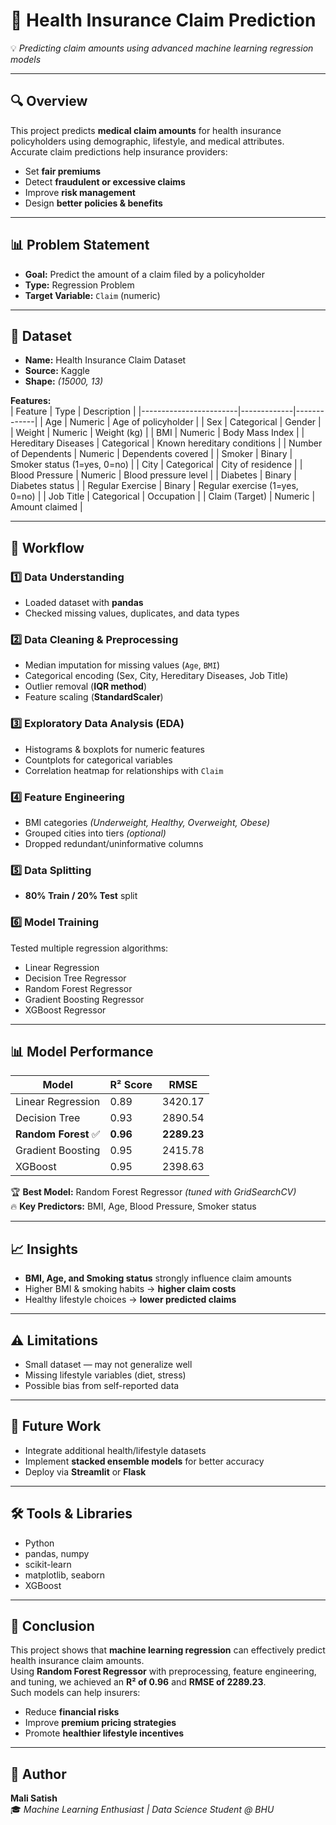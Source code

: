 # 🏥 Health Insurance Claim Prediction  

💡 *Predicting claim amounts using advanced machine learning regression models*  

---

## 🔍 Overview  
This project predicts **medical claim amounts** for health insurance policyholders using demographic, lifestyle, and medical attributes.  
Accurate claim predictions help insurance providers:  
- Set **fair premiums**  
- Detect **fraudulent or excessive claims**  
- Improve **risk management**  
- Design **better policies & benefits**  

---

## 📊 Problem Statement  
- **Goal:** Predict the amount of a claim filed by a policyholder  
- **Type:** Regression Problem  
- **Target Variable:** `Claim` (numeric)  

---

## 📁 Dataset  
- **Name:** Health Insurance Claim Dataset  
- **Source:** Kaggle  
- **Shape:** *(15000, 13)*  

**Features:**  
| Feature                | Type        | Description |
|------------------------|-------------|-------------|
| Age                    | Numeric     | Age of policyholder |
| Sex                    | Categorical | Gender |
| Weight                 | Numeric     | Weight (kg) |
| BMI                    | Numeric     | Body Mass Index |
| Hereditary Diseases    | Categorical | Known hereditary conditions |
| Number of Dependents   | Numeric     | Dependents covered |
| Smoker                 | Binary      | Smoker status (1=yes, 0=no) |
| City                   | Categorical | City of residence |
| Blood Pressure         | Numeric     | Blood pressure level |
| Diabetes               | Binary      | Diabetes status |
| Regular Exercise       | Binary      | Regular exercise (1=yes, 0=no) |
| Job Title              | Categorical | Occupation |
| Claim (Target)         | Numeric     | Amount claimed |

---

## 🧪 Workflow  

### 1️⃣ Data Understanding  
- Loaded dataset with **pandas**  
- Checked missing values, duplicates, and data types  

### 2️⃣ Data Cleaning & Preprocessing  
- Median imputation for missing values (`Age`, `BMI`)  
- Categorical encoding (Sex, City, Hereditary Diseases, Job Title)  
- Outlier removal (**IQR method**)  
- Feature scaling (**StandardScaler**)  

### 3️⃣ Exploratory Data Analysis (EDA)  
- Histograms & boxplots for numeric features  
- Countplots for categorical variables  
- Correlation heatmap for relationships with `Claim`  

### 4️⃣ Feature Engineering  
- BMI categories *(Underweight, Healthy, Overweight, Obese)*  
- Grouped cities into tiers *(optional)*  
- Dropped redundant/uninformative columns  

### 5️⃣ Data Splitting  
- **80% Train / 20% Test** split  

### 6️⃣ Model Training  
Tested multiple regression algorithms:  
- Linear Regression  
- Decision Tree Regressor  
- Random Forest Regressor  
- Gradient Boosting Regressor  
- XGBoost Regressor  

---

## 📊 Model Performance  

| Model                  | R² Score | RMSE      |
|------------------------|----------|-----------|
| Linear Regression      | 0.89     | 3420.17   |
| Decision Tree          | 0.93     | 2890.54   |
| **Random Forest** ✅    | **0.96** | **2289.23** |
| Gradient Boosting      | 0.95     | 2415.78   |
| XGBoost                | 0.95     | 2398.63   |

🏆 **Best Model:** Random Forest Regressor *(tuned with GridSearchCV)*  
🔥 **Key Predictors:** BMI, Age, Blood Pressure, Smoker status  

---

## 📈 Insights  
- **BMI, Age, and Smoking status** strongly influence claim amounts  
- Higher BMI & smoking habits → **higher claim costs**  
- Healthy lifestyle choices → **lower predicted claims**  

---

## ⚠️ Limitations  
- Small dataset — may not generalize well  
- Missing lifestyle variables (diet, stress)  
- Possible bias from self-reported data  

---

## 🚀 Future Work  
- Integrate additional health/lifestyle datasets  
- Implement **stacked ensemble models** for better accuracy  
- Deploy via **Streamlit** or **Flask**  

---

## 🛠 Tools & Libraries  
- Python  
- pandas, numpy  
- scikit-learn  
- matplotlib, seaborn  
- XGBoost  

---

## 📜 Conclusion  
This project shows that **machine learning regression** can effectively predict health insurance claim amounts.  
Using **Random Forest Regressor** with preprocessing, feature engineering, and tuning, we achieved an **R² of 0.96** and **RMSE of 2289.23**.  
Such models can help insurers:  
- Reduce **financial risks**  
- Improve **premium pricing strategies**  
- Promote **healthier lifestyle incentives**  

---

## 👤 Author  
**Mali Satish**  
🎓 *Machine Learning Enthusiast | Data Science Student @ BHU*  


